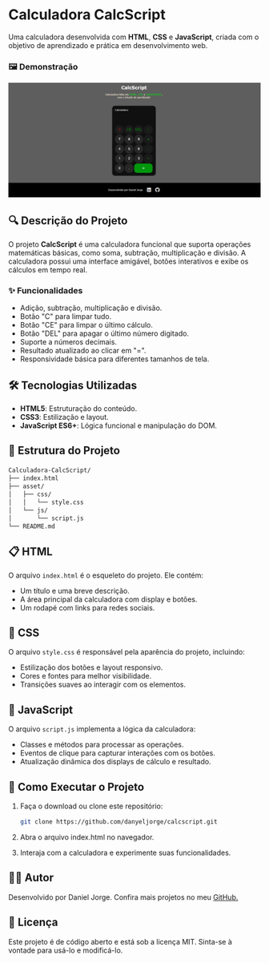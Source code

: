 # Calculadora CalcScript

Uma calculadora desenvolvida com **HTML**, **CSS** e **JavaScript**, criada com o objetivo de aprendizado e prática em desenvolvimento web.

### 🖼️ Demonstração

![CalcScript](./asset/img/calcscript.jpeg)


## 🔍 Descrição do Projeto

O projeto **CalcScript** é uma calculadora funcional que suporta operações matemáticas básicas, como soma, subtração, multiplicação e divisão. A calculadora possui uma interface amigável, botões interativos e exibe os cálculos em tempo real.

### ✨ Funcionalidades

- Adição, subtração, multiplicação e divisão.
- Botão "C" para limpar tudo.
- Botão "CE" para limpar o último cálculo.
- Botão "DEL" para apagar o último número digitado.
- Suporte a números decimais.
- Resultado atualizado ao clicar em "=".
- Responsividade básica para diferentes tamanhos de tela.

## 🛠️ Tecnologias Utilizadas

- **HTML5**: Estruturação do conteúdo.
- **CSS3**: Estilização e layout.
- **JavaScript ES6+**: Lógica funcional e manipulação do DOM.

## 📂 Estrutura do Projeto

```plaintext
Calculadora-CalcScript/
├── index.html
├── asset/
│   ├── css/
│   │   └── style.css
│   └── js/
│       └── script.js
└── README.md
```

## 📋 HTML

O arquivo `index.html` é o esqueleto do projeto. Ele contém:

- Um título e uma breve descrição.
- A área principal da calculadora com display e botões.
- Um rodapé com links para redes sociais.

## 🎨 CSS

O arquivo `style.css` é responsável pela aparência do projeto, incluindo:

- Estilização dos botões e layout responsivo.
- Cores e fontes para melhor visibilidade.
- Transições suaves ao interagir com os elementos.

## 🔧 JavaScript

O arquivo `script.js` implementa a lógica da calculadora:

- Classes e métodos para processar as operações.
- Eventos de clique para capturar interações com os botões.
- Atualização dinâmica dos displays de cálculo e resultado.

## 🚀 Como Executar o Projeto

1. Faça o download ou clone este repositório:

   ```bash
   git clone https://github.com/danyeljorge/calcscript.git
   ```
2. Abra o arquivo index.html no navegador.

3. Interaja com a calculadora e experimente suas funcionalidades.

## 🧑‍💻 Autor

Desenvolvido por Daniel Jorge.
Confira mais projetos no meu [GitHub.](https://github.com/danyeljorge)

## 📜 Licença

Este projeto é de código aberto e está sob a licença MIT. 
Sinta-se à vontade para usá-lo e modificá-lo.